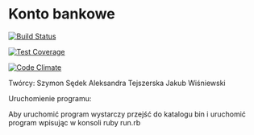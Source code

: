 # Konto bankowe


[![Build Status](https://travis-ci.org/jawisniewski/rubyzespolowy.svg?branch=master)](https://travis-ci.org/jawisniewski/rubyzespolowy)

[![Test Coverage](https://codeclimate.com/github/jawisniewski/rubyzespolowy/badges/coverage.svg)](https://codeclimate.com/github/jawisniewski/rubyzespolowy/coverage)

[![Code Climate](https://codeclimate.com/github/jawisniewski/rubyzespolowy/badges/gpa.svg)](https://codeclimate.com/github/jawisniewski/rubyzespolowy)

Twórcy:
Szymon Sędek
Aleksandra Tejszerska
Jakub Wiśniewski

Uruchomienie programu:

Aby uruchomić program wystarczy przejść do katalogu bin i uruchomić program wpisując w konsoli ruby run.rb
